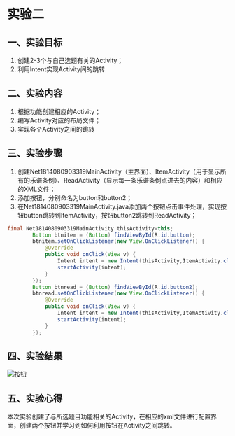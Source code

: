 # 实验二
## 一、实验目标
1. 创建2-3个与自己选题有关的Activity；
2. 利用Intent实现Activity间的跳转

## 二、实验内容
1. 根据功能创建相应的Activity；
2. 编写Activity对应的布局文件；
3. 实现各个Activity之间的跳转

## 三、实验步骤
1. 创建Net1814080903319MainActivity（主界面）、ItemActivity（用于显示所有的乐谱条例）、ReadActivity（显示每一条乐谱条例点进去的内容）和相应的XML文件；
2. 添加按钮，分别命名为button和button2；
3. 在Net1814080903319MainActivity.java添加两个按钮点击事件处理，实现按钮button跳转到ItemActivity，按钮button2跳转到ReadActivity；
```java
final Net1814080903319MainActivity thisActivity=this;
        Button btnitem = (Button) findViewById(R.id.button);
        btnitem.setOnClickListener(new View.OnClickListener() {
            @Override
            public void onClick(View v) {
                Intent intent = new Intent(thisActivity,ItemActivity.class);
                startActivity(intent);
            }
        });
        Button btnread = (Button) findViewById(R.id.button2);
        btnread.setOnClickListener(new View.OnClickListener() {
            @Override
            public void onClick(View v) {
                Intent intent = new Intent(thisActivity,ItemActivity.class);
                startActivity(intent);
            }
        });
```

## 四、实验结果
![按钮](https://raw.githubusercontent.com/Basr-suer/android-labs-2020/master/students/net1814080903319/lab2.jpg)

## 五、实验心得
本次实验创建了与所选题目功能相关的Activity，在相应的xml文件进行配置界面，创建两个按钮并学习到如何利用按钮在Activity之间跳转。
